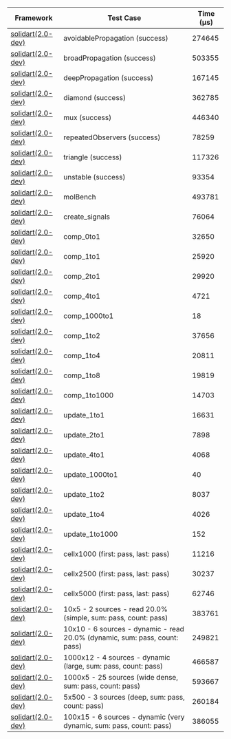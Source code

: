 | Framework | Test Case | Time (μs) |
| --- | --- | --- |
| [solidart(2.0-dev)](https://github.com/nank1ro/solidart/tree/dev) | avoidablePropagation (success) | 274645 |
| [solidart(2.0-dev)](https://github.com/nank1ro/solidart/tree/dev) | broadPropagation (success) | 503355 |
| [solidart(2.0-dev)](https://github.com/nank1ro/solidart/tree/dev) | deepPropagation (success) | 167145 |
| [solidart(2.0-dev)](https://github.com/nank1ro/solidart/tree/dev) | diamond (success) | 362785 |
| [solidart(2.0-dev)](https://github.com/nank1ro/solidart/tree/dev) | mux (success) | 446340 |
| [solidart(2.0-dev)](https://github.com/nank1ro/solidart/tree/dev) | repeatedObservers (success) | 78259 |
| [solidart(2.0-dev)](https://github.com/nank1ro/solidart/tree/dev) | triangle (success) | 117326 |
| [solidart(2.0-dev)](https://github.com/nank1ro/solidart/tree/dev) | unstable (success) | 93354 |
| [solidart(2.0-dev)](https://github.com/nank1ro/solidart/tree/dev) | molBench | 493781 |
| [solidart(2.0-dev)](https://github.com/nank1ro/solidart/tree/dev) | create_signals | 76064 |
| [solidart(2.0-dev)](https://github.com/nank1ro/solidart/tree/dev) | comp_0to1 | 32650 |
| [solidart(2.0-dev)](https://github.com/nank1ro/solidart/tree/dev) | comp_1to1 | 25920 |
| [solidart(2.0-dev)](https://github.com/nank1ro/solidart/tree/dev) | comp_2to1 | 29920 |
| [solidart(2.0-dev)](https://github.com/nank1ro/solidart/tree/dev) | comp_4to1 | 4721 |
| [solidart(2.0-dev)](https://github.com/nank1ro/solidart/tree/dev) | comp_1000to1 | 18 |
| [solidart(2.0-dev)](https://github.com/nank1ro/solidart/tree/dev) | comp_1to2 | 37656 |
| [solidart(2.0-dev)](https://github.com/nank1ro/solidart/tree/dev) | comp_1to4 | 20811 |
| [solidart(2.0-dev)](https://github.com/nank1ro/solidart/tree/dev) | comp_1to8 | 19819 |
| [solidart(2.0-dev)](https://github.com/nank1ro/solidart/tree/dev) | comp_1to1000 | 14703 |
| [solidart(2.0-dev)](https://github.com/nank1ro/solidart/tree/dev) | update_1to1 | 16631 |
| [solidart(2.0-dev)](https://github.com/nank1ro/solidart/tree/dev) | update_2to1 | 7898 |
| [solidart(2.0-dev)](https://github.com/nank1ro/solidart/tree/dev) | update_4to1 | 4068 |
| [solidart(2.0-dev)](https://github.com/nank1ro/solidart/tree/dev) | update_1000to1 | 40 |
| [solidart(2.0-dev)](https://github.com/nank1ro/solidart/tree/dev) | update_1to2 | 8037 |
| [solidart(2.0-dev)](https://github.com/nank1ro/solidart/tree/dev) | update_1to4 | 4026 |
| [solidart(2.0-dev)](https://github.com/nank1ro/solidart/tree/dev) | update_1to1000 | 152 |
| [solidart(2.0-dev)](https://github.com/nank1ro/solidart/tree/dev) | cellx1000 (first: pass, last: pass) | 11216 |
| [solidart(2.0-dev)](https://github.com/nank1ro/solidart/tree/dev) | cellx2500 (first: pass, last: pass) | 30237 |
| [solidart(2.0-dev)](https://github.com/nank1ro/solidart/tree/dev) | cellx5000 (first: pass, last: pass) | 62746 |
| [solidart(2.0-dev)](https://github.com/nank1ro/solidart/tree/dev) | 10x5 - 2 sources - read 20.0% (simple, sum: pass, count: pass) | 383761 |
| [solidart(2.0-dev)](https://github.com/nank1ro/solidart/tree/dev) | 10x10 - 6 sources - dynamic - read 20.0% (dynamic, sum: pass, count: pass) | 249821 |
| [solidart(2.0-dev)](https://github.com/nank1ro/solidart/tree/dev) | 1000x12 - 4 sources - dynamic (large, sum: pass, count: pass) | 466587 |
| [solidart(2.0-dev)](https://github.com/nank1ro/solidart/tree/dev) | 1000x5 - 25 sources (wide dense, sum: pass, count: pass) | 593667 |
| [solidart(2.0-dev)](https://github.com/nank1ro/solidart/tree/dev) | 5x500 - 3 sources (deep, sum: pass, count: pass) | 260184 |
| [solidart(2.0-dev)](https://github.com/nank1ro/solidart/tree/dev) | 100x15 - 6 sources - dynamic (very dynamic, sum: pass, count: pass) | 386055 |
